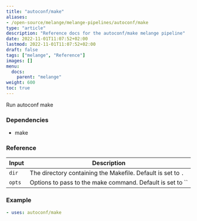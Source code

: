 ```yaml
---
title: "autoconf/make"
aliases:
- /open-source/melange/melange-pipelines/autoconf/make
type: "article"
description: "Reference docs for the autoconf/make melange pipeline"
date: 2022-11-01T11:07:52+02:00
lastmod: 2022-11-01T11:07:52+02:00
draft: false
tags: ["melange", "Reference"]
images: []
menu:
  docs:
    parent: "melange"
weight: 600
toc: true
---
```



Run autoconf make

### Dependencies
- make


### Reference
| Input  | Description                                                  |
|--------|--------------------------------------------------------------|
| `dir`  | The directory containing the Makefile. Default is set to `.` |
| `opts` | Options to pass to the make command. Default is set to ``    |


### Example
```yaml
- uses: autoconf/make

```
